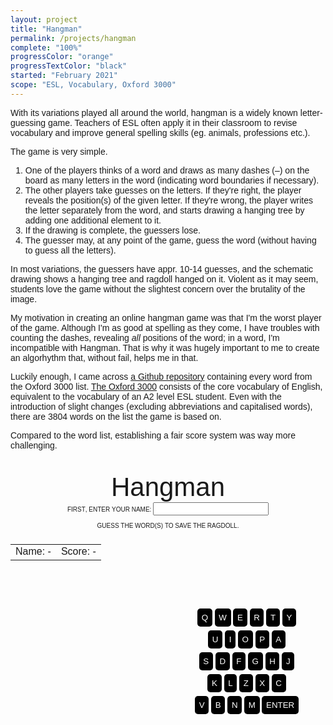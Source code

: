 ```yaml
---
layout: project
title: "Hangman"
permalink: /projects/hangman
complete: "100%"
progressColor: "orange"
progressTextColor: "black"
started: "February 2021"
scope: "ESL, Vocabulary, Oxford 3000"
---
```

With its variations played all around the world, hangman is a widely known letter-guessing game.
Teachers of ESL often apply it in their classroom to revise vocabulary and improve general spelling skills (eg. animals, professions etc.).

The game is very simple.
<ol>
<li>One of the players thinks of a word and draws as many dashes (–) on the board as many letters in the word (indicating word boundaries if necessary).</li>
<li>The other players take guesses on the letters. If they're right, the player reveals the position(s) of the given letter. If they're wrong, the player writes the letter separately from the word, and starts drawing a hanging tree by adding one additional element to it.</li>
<li>If the drawing is complete, the guessers lose.</li>
<li>The guesser may, at any point of the game, guess the word (without having to guess all the letters).</li>
</ol>

In most variations, the guessers have appr. 10-14 guesses, and the schematic drawing shows a hanging tree and ragdoll hanged on it. 
Violent as it may seem, students love the game without the slightest concern over the brutality of the image.

My motivation in creating an online hangman game was that I'm the worst player of the game. 
Although I'm as good at spelling as they come, I have troubles with counting the dashes, revealing *all* positions of the word; in a word, I'm incompatible with Hangman. 
That is why it was hugely important to me to create an algorhythm that, without fail, helps me in that. 

Luckily enough, I came across <a href="https://github.com/samuraitruong/oxford-3000" target="_blank">a Github repository</a> containing every word from the Oxford 3000 list. <a href="https://www.oxfordlearnersdictionaries.com/wordlist/american_english/oxford3000" target="_blank">The Oxford 3000</a> consists of the core vocabulary of English, equivalent to the vocabulary of an A2 level ESL student.
Even with the introduction of slight changes (excluding abbreviations and capitalised words), there are 3804 words on the list the game is based on.

Compared to the word list, establishing a fair score system was way more challenging.

<style>
body {
  font-family:"Calibri", "Arial", sans-serif;;
}
#hangman-container {
display: flex;
max-height:80vh;
width:100%;
flex-wrap: wrap;
}
</style>
<style>
#feedback {
  padding:0.5em;
}
#diagram-container {
  aspect-ratio: 1 / 1;
  width:50%;
}
#sprite {
  --row: 0;
  --column: 3;
  background: url("https://drive.google.com/uc?export=view&id=1gmp3grswXU-KFuIllq1yOBpCp2gO1r8s") no-repeat calc(20%*var(--column)) calc(100%*var(--row));
/* YOU HAVE TO CHANGE THESE VALUES A LINE ABOVE */
  background-size: 600%;
  height:100%;
  width:100%;
}
#dictionary-button, #toplist-button  {
  color:white;
  border:none;
  padding:1em;
  margin:0.5em;
  font-size:14pt;
  cursor:pointer;
  font-weight:bold;
}
#dictionary-button  {
  background-color:#3F48CC;
}
#toplist-button {
  background-color:#25a83d;
}
#dictionary-button:hover {
  background-color:#1A73E8;
}
#toplist-button:hover {
  background-color:#24bf41;
}
#keyboard div {
  width:50%;
  aspect-ratio: 1/1;
  vertical-align: middle;
}
#keyboard input, #keyboard #enterButton {
  color:white;
  background-color:black;
  margin-bottom: 0.5em;
  cursor: pointer;
  border:none;
  padding:0.5em;
  border-radius: 5px;
}
#keyboard input:hover, #keyboard #enterButton:hover {
  opacity: 0.9;
}
#keyboard #enterButton {
  text-align: center;
  display: inline-block;
  position: relative;
  border-radius: 5px;
  cursor: pointer;
}
</style>
<div style="display:none" id="result">
</div>
<div id="hangman-container">

<!-- TITLE, INSTRUCTION, NAME, SCORE, DASHES -->
<div style="text-align:center;font-variant-caps:all-petite-caps;background-color:;flex: 0 0 100%;max-height:50%">
<div style="padding:0.5em 0 0 0;font-size:300%;font-variant:normal;text-transform:">Hangman</div>

<div id="enterName">
<label for="hname">First, enter your name: </label><input type="text" id="hname"></div>

<div style="padding:0.5em;">Guess the word(s) to save the ragdoll.</div>
<table style="margin-left: auto;margin-right: auto;">
<td id="hangmanName">Name: -</td><td id="hangmanScore">Score: -</td>
</table>
<span style="font-size:" id="solution"></span>
<div id="guessed" style="padding-bottom:0.5em">&nbsp;</div>
<button id="dictionary-button" style="display:none;text-align:center">
LOOK IT UP
</button> <button id="toplist-button" style="display:none;text-align:center">
HANGMAN TOP 100
</button>
<div style="font-size:18pt;display:none" id="feedback">
</div>
</div>

<!-- DIAGRAM -->
<div id="diagram-container" style="background-color:;flex: 0 0 50%;">
  
<div id="sprite"></div>

  
</div>

<!-- KEYBOARD -->
<div style="text-align:center;display:flex;align-items:center;justify-content:center;background-color:;flex: 0 0 50%;">
  
  <div id="keyboard">
<input type="button" value="Q">
<input type="button" value="W">
<input type="button" value="E">
<input type="button" value="R">
<input type="button" value="T">
<input type="button" value="Y"><br>
<input type="button" value="U">
<input type="button" value="I">
<input type="button" value="O">
<input type="button" value="P">
<input type="button" value="A"><br>
<input type="button" value="S">
<input type="button" value="D">
<input type="button" value="F">
<input type="button" value="G">
<input type="button" value="H">
<input type="button" value="J"><br>
<input type="button" value="K">
<input type="button" value="L">
<input type="button" value="Z">
<input type="button" value="X">
<input type="button" value="C"><br>
<input type="button" value="V">
<input type="button" value="B">
<input type="button" value="N">
<input type="button" value="M">
<button id="enterButton">ENTER</button>
</div>
  
</div>

</div>

<script>
//localStorage.removeItem("hangmanName")
//localStorage.removeItem("hangmanScore")
inputs = document.getElementById("keyboard").getElementsByTagName("input");
for (i=0; i<inputs.length; i++) {
inputs[i].addEventListener("click",
function() {
//alert(this.value);
event = new KeyboardEvent("keydown", {'key':this.value.toLowerCase()});
document.dispatchEvent(event);
});
}

document.getElementById("enterButton").addEventListener("click",function() {
event = new KeyboardEvent("keydown", {'keyCode':13});
document.dispatchEvent(event);
});

function validate(name) {
dataTable = "https://docs.google.com/spreadsheets/d/e/2PACX-1vSv5ei2Z50PY8g6JHN-6El5tN3jFpCsSSkKp94U16-bdJChqelUd5XRYuiwuemU4nmvhCvSh-g0EaxQ/pub?gid=0&single=true&output=csv"
  xhr=new XMLHttpRequest();
  xhr.open("GET", dataTable, false);
    xhr.onreadystatechange = function ()
    {
        if(xhr.readyState === 4)
        {
            if(xhr.status === 200 || xhr.status == 0)
            {
data = xhr.responseText.split(/\n/);

}
        }
    }
    xhr.send();

players = []
names = []
for (i=0;i<data.length;i++) {
person = {}
dname = data[i].split(",")[0];
if (!names.includes(dname)) {
names.push(dname);
dscore = data[i].split(",")[1];
person.name = dname;
person.score = dscore;
players.push(person)
}
}
  
  //alert(players[0].name)
  if(names.includes(document.getElementById("hname").value)) {
  alert("Name's taken. Choose something else.")
  document.getElementById("hname").value = ""
  } else {
  dead = false;
  localStorage.setItem("hangmanName",name);
   localStorage.setItem("hangmanScore",0);
  score = 0;
  document.getElementById("enterName").remove();
  document.getElementById("hangmanName").innerHTML = name;
document.getElementById("hangmanScore").innerHTML = score;
  }
  
  
  
}

function scoreBoard() {
dataTable = "https://docs.google.com/spreadsheets/d/e/2PACX-1vSv5ei2Z50PY8g6JHN-6El5tN3jFpCsSSkKp94U16-bdJChqelUd5XRYuiwuemU4nmvhCvSh-g0EaxQ/pub?gid=0&single=true&output=csv"
  xhr=new XMLHttpRequest();
  xhr.open("GET", dataTable, false);
    xhr.onreadystatechange = function ()
    {
        if(xhr.readyState === 4)
        {
            if(xhr.status === 200 || xhr.status == 0)
            {
data = xhr.responseText.split(/\n/);

}
        }
    }
    xhr.send();

players = []
names = []
for (i=data.length-1;i>1;i--) {
person = {}
dname = data[i].split(",")[0];
if (!names.includes(dname)) {
names.push(dname);
dscore = data[i].split(",")[1];
person.dname = dname;
person.score = dscore;
players.push(person)
}
}

name = localStorage.getItem("hangmanName");
score = localStorage.getItem("hangmanScore");

  
//alert(personalRecords[personalRecords.length-1].score)
if (localStorage.getItem("hangmanName") != null) {
player = players.filter(element => element.name === name);
document.getElementById("hangmanName").innerHTML = name;
document.getElementById("hangmanScore").innerHTML = Number(localStorage.getItem("hangmanScore")).toFixed(2);

}
}

if (localStorage.getItem("hangmanName") != null) {
scoreBoard();
}

url = "https://raw.githubusercontent.com/torokmarkwerner/wordle-unlimited/main/oxford_3000_updated_for_hangman.txt"
xhr = new XMLHttpRequest();
xhr.open("GET", url, false);
    xhr.onreadystatechange = function ()
    {
        if(xhr.readyState === 4)
        {
            if(xhr.status === 200 || xhr.status == 0)
            {
words = xhr.responseText.split("\n");
}
        }
    }
    xhr.send();
    
solution = words[Math.floor(Math.random() * words.length+1)].trim()
//alert(solution)

abc = "qwertzuiopasdfghjklyxcvbnm"
//solution = "castle"
lettersInIt = [];
notInIt = []
dead = true;

//If localStorage contains a name, sets to false, otherwise you should give a name.

if (localStorage.getItem("hangmanName") != null) {
dead = false;
document.getElementById("enterName").remove()
} else {
document.getElementById("hname").addEventListener("keydown",
function(event) {
if(event.keyCode == 13) {
validate(document.getElementById("hname").value);
}
});
}

document.getElementById("solution").innerHTML = solution.replace(/ /g,'\xa0\xa0\xa0').replace(/[a-z]/g," _ ");


document.addEventListener("keydown",
function(event) {

if (abc.indexOf(event.key.toLowerCase()) > -1 && dead==false && !document.getElementById("enterName")) {
//alert(abc.indexOf(event.key.toLowerCase()) > -1);

if (solution.indexOf(event.key.toLowerCase()) > -1) {
//alert(solution.indexOf(event.key.toLowerCase()) > -1);
//alert(lettersInIt)
lettersInIt.push(event.key.toLowerCase());
wordSoFar = "";
for(i=0; i<solution.length; i++) {
if(lettersInIt.includes(solution[i])) {
wordSoFar += " <u>" + solution[i] + "</u> ";
} else if (solution[i] != " ") {
wordSoFar += " _ "
} else {
wordSoFar += '\xa0\xa0\xa0'
}

}
document.getElementById("solution").innerHTML = wordSoFar;
//alert(wordSoFar.replaceAll(/<.*?\>/g,"").replaceAll('\xa0\xa0\xa0',"*").replaceAll(" ","").replaceAll("*"," "))
if (wordSoFar.replaceAll(/<.*?\>/g,"").replaceAll('\xa0\xa0\xa0',"*").replaceAll(" ","").replaceAll("*"," ") == solution) {
lettersInIt = [];
document.getElementById("solution").innerHTML = wordSoFar
document.getElementById("feedback").innerHTML = "<div style='padding-bottom:0.5em;'>CONGRATS, YOU <u>W</u> <u>O</u> <u>N</u>.</div>PRESS ENTER TO PLAY AGAIN."
document.getElementById("feedback").style.display = "block";
dead = true;

xhr = new XMLHttpRequest();
dataTable = "https://script.google.com/macros/s/AKfycbyYc-8x4hLy4TM5ASnU2sw1OfkHGe4PnrlmkvOLBvEL9dEHomicOatwWiuxJXxUuY4/exec"
xhr.open('POST', dataTable, true);
xhr.setRequestHeader('Content-type', 'application/x-www-form-urlencoded');

bonuses = {1:1.7,2:1.6,3:1.5,4:1.4,5:1.3,6:1.2}

bonus = bonuses[solution.length];
if (bonus == undefined) {
bonus = 1;
}
//alert(bonus);


score = (Number(score)+(11-notInIt.length)*bonus).toFixed(2)
document.getElementById("hangmanScore").innerHTML = parseFloat(score);
xhr.send('name=' + localStorage.getItem("hangmanName") + '&score=' + score);
localStorage.setItem("hangmanScore",score);
notInIt = [];

document.getElementById("hangmanScore").innerHTML = score;


document.getElementById("dictionary-button").style.display = "inline-block";
document.getElementById("toplist-button").style.display = "inline-block";
}

} else if(!(notInIt.includes(event.key.toLowerCase()))) {
notInIt.push(event.key.toLowerCase())
document.getElementById("guessed").innerHTML = notInIt.join(", ");
x = window.getComputedStyle(document.getElementById("sprite")).getPropertyValue("--column");
y = window.getComputedStyle(document.getElementById("sprite")).getPropertyValue("--row");
//alert(y);
document.getElementById("sprite").style.setProperty("--column",x+1);
if (y==1 && x==5) {
lettersInIt = [];
notInIt = [];
sol = "";
for(i=0; i<solution.length; i++) {
if (solution[i] != " ") {
sol += " <u>" + solution[i] + "</u> ";
} else {
sol += '\xa0\xa0\xa0';
}
}
document.getElementById("solution").innerHTML = sol;
document.getElementById("feedback").innerHTML = "<div style='padding-bottom:0.5em;'>OOPS, IT'S <u>D</u> <u>E</u> <u>A</u> <u>D</u>.</div>PRESS ENTER TO TRY AGAIN."
document.getElementById("feedback").style.display = "block";
dead = true
document.getElementById("dictionary-button").style.display = "inline-block";
document.getElementById("toplist-button").style.display = "inline-block";
}
if (x+1==6) {
document.getElementById("sprite").style.setProperty("--row",1);
}

}


} else if (event.keyCode == 13 && dead==true && !document.getElementById("enterName")) {
dead = false;
solution = words[Math.floor(Math.random() * words.length+1)].trim();
document.getElementById("solution").innerHTML = solution.replace(/ /g,'\xa0\xa0\xa0').replace(/[a-z]/g," _ ");
document.getElementById("feedback").innerHTML = "";
document.getElementById("guessed").innerHTML = "&nbsp;";
document.getElementById("sprite").style.setProperty("--row",0);
document.getElementById("sprite").style.setProperty("--column",0);
document.getElementById("dictionary-button").style.display = "none";
document.getElementById("toplist-button").style.display = "none";
document.getElementById("feedback").style.display = "none";
//alert(solution)
}

});

document.getElementById("dictionary-button").addEventListener("click",function(){window.open("https://www.oxfordlearnersdictionaries.com/definition/english/" + solution.replaceAll(" ","-"),"","width=500,height=500")});
document.getElementById("toplist-button").addEventListener("click",function(){window.open("https://nemszamarsag.blogspot.com/p/hangman-top-100.html")});
</script>